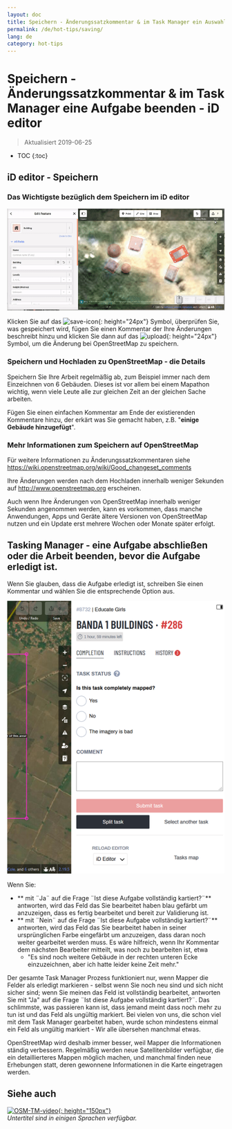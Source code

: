 ```yaml
---
layout: doc
title: Speichern - Änderungssatzkommentar & im Task Manager ein Auswahlfeld beenden - iD editor
permalink: /de/hot-tips/saving/
lang: de
category: hot-tips
---
```


Speichern - Änderungssatzkommentar & im Task Manager eine Aufgabe beenden - iD editor
============

> Aktualisiert 2019-06-25

- TOC
{:toc}

iD editor - Speichern
------------------

### Das Wichtigste bezüglich dem Speichern im iD editor ###

![saving OSM][]


Klicken Sie auf das ![save-icon]{: height="24px"} Symbol, überprüfen Sie, was gespeichert wird, fügen Sie einen Kommentar der Ihre Änderungen beschreibt hinzu und klicken Sie dann auf das ![upload]{: height="24px"} Symbol, um die Änderung bei OpenStreetMap zu speichern.  

### Speichern und Hochladen zu OpenStreetMap - die Details ###

Speichern Sie Ihre Arbeit regelmäßig ab, zum Beispiel immer nach dem Einzeichnen von 6 Gebäuden. Dieses ist vor allem bei einem Mapathon wichtig, wenn viele Leute alle zur gleichen Zeit an der gleichen Sache arbeiten.  

Fügen Sie einen einfachen Kommentar am Ende der existierenden Kommentare hinzu, der erkärt was Sie gemacht haben, z.B. "**einige Gebäude hinzugefügt**".  

### Mehr Informationen zum Speichern auf OpenStreetMap ###

Für weitere Informationen zu Änderungssatzkommentaren siehe <https://wiki.openstreetmap.org/wiki/Good_changeset_comments>  

Ihre Änderungen werden nach dem Hochladen innerhalb weniger Sekunden auf <http://www.openstreetmap.org> erscheinen.  

Auch wenn Ihre Änderungen von OpenStreetMap innerhalb weniger Sekunden angenommen werden, kann es vorkommen, dass manche Anwendungen, Apps und Geräte ältere Versionen von OpenStreetMap nutzen und ein Update erst mehrere Wochen oder Monate später erfolgt.  

Tasking Manager - eine Aufgabe abschließen oder die Arbeit beenden, bevor die Aufgabe erledigt ist.  
-------------------------------------------------------------------

Wenn Sie glauben, dass die Aufgabe erledigt ist, schreiben Sie einen Kommentar und wählen Sie die entsprechende Option aus.

![Stop Mapping][]  

Wenn Sie:

- ** mit ¨Ja¨ auf die Frage ¨Ist diese Aufgabe vollständig kartiert?¨** antworten, wird das Feld das Sie bearbeitet haben blau gefärbt um anzuzeigen, dass es fertig bearbeitet und bereit zur Validierung ist.  
- ** mit ¨Nein¨ auf die Frage ¨Ist diese Aufgabe vollständig kartiert?¨** antworten, wird das Feld das Sie bearbeitet haben in seiner ursprünglichen Farbe eingefärbt um anzuzeigen, dass daran noch weiter gearbeitet werden muss. Es wäre hilfreich, wenn Ihr Kommentar dem nächsten Bearbeiter mitteilt, was noch zu bearbeiten ist, etwa  
    - "Es sind noch weitere Gebäude in der rechten unteren Ecke einzuzeichnen, aber ich hatte leider keine Zeit mehr."  

Der gesamte Task Manager Prozess funktioniert nur, wenn Mapper die Felder als erledigt markieren - selbst wenn Sie noch neu sind und sich nicht sicher sind; wenn Sie meinen das Feld ist vollständig bearbeitet, antworten Sie mit "Ja" auf die Frage  ¨Ist diese Aufgabe vollständig kartiert?¨. Das schlimmste, was passieren kann ist, dass jemand meint dass noch mehr zu tun ist und das Feld als ungültig markiert. Bei vielen von uns, die schon viel mit dem Task Manager gearbeitet haben, wurde schon mindestens einmal ein Feld als ungültig markiert -  Wir alle übersehen manchmal etwas.  

OpenStreetMap wird deshalb immer besser, weil Mapper die Informationen ständig verbessern. Regelmäßig werden neue Satellitenbilder verfügbar, die ein detaillierteres Mappen möglich machen, und manchmal finden neue Erhebungen statt, deren gewonnene Informationen in die Karte eingetragen werden.   

Siehe auch  
---------

[![OSM-TM-video]{: height="150px"}](https://www.youtube.com/watch?v=_feTGQXLf_M&list=PLb9506_-6FMHZ3nwn9heri3xjQKrSq1hN&index=9 "Humanitarian OpenStreetMap Team - Tasking Manager Einführungs Videos")  
*Untertitel sind in einigen Sprachen verfügbar.*  



[saving OSM]:/images/hot-tips/saving.gif
[keymon]:/images/hot-tips/keymon.png
[Stop Mapping]:/images/hot-tips/20190625-TM-stop-mapping-800px.png
[id issues icon]: /images/hot-tips/id-issues.png
[warn when mapping]: /images/hot-tips/20190625-warn-when-mapping.png
[id issues]: /images/hot-tips/20190625-id-issues.png
[id issues everywhere]: /images/hot-tips/20190625-id-issues-everywhere.png
[save-icon]: /images/beginner/save-icon.png "Speichersymbol"
[upload]: /images/beginner/upload.png "Hochladen"
[arrow-up]: /images/arrow-up.png
[OSM-TM-video]: /images/hot-tips/OSM-TM-video.png "Humanitarian OpenStreetMap Team - Tasking Manager Einführungs Videos"
